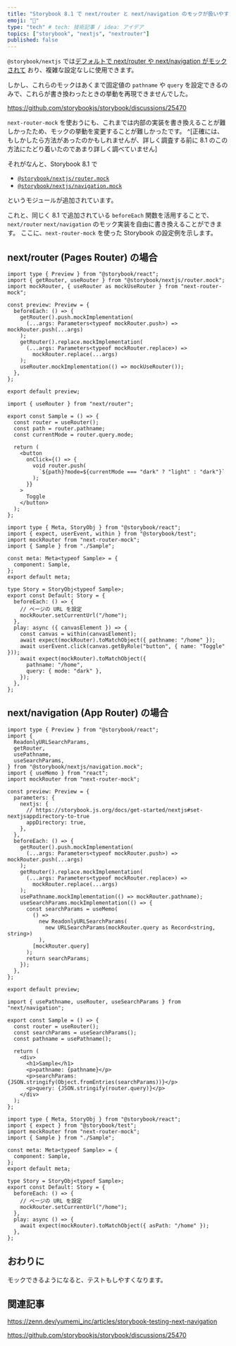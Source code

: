 ```yaml
---
title: "Storybook 8.1 で next/router と next/navigation のモックが扱いやすくなったので next-router-mock を使っちゃおう" #を使ってテストを便利に
emoji: "🙌"
type: "tech" # tech: 技術記事 / idea: アイデア
topics: ["storybook", "nextjs", "nextrouter"]
published: false
---
```


`@storybook/nextjs` では[デフォルトで next/router や next/navigation がモックされて](https://storybook.js.org/blog/integrate-nextjs-and-storybook-automatically/) おり、複雑な設定なしに使用できます。

しかし、これらのモックはあくまで固定値の `pathname` や `query` を設定できるのみで、これらが書き換わったときの挙動を再現できませんでした。

https://github.com/storybookjs/storybook/discussions/25470

`next-router-mock` を使おうにも、これまでは内部の実装を書き換えることが難しかったため、モックの挙動を変更することが難しかったです。
^[正確には、もしかしたら方法があったのかもしれませんが、詳しく調査する前に 8.1 のこの方法にたどり着いたのであまり詳しく調べていません]

それがなんと、Storybook 8.1 で

- [`@storybook/nextjs/router.mock`](https://storybook.js.org/docs/get-started/nextjs#storybooknextjsroutermock)
- [`@storybook/nextjs/navigation.mock`](https://storybook.js.org/docs/get-started/nextjs#storybooknextjsnavigationmock)

というモジュールが追加されています。

これと、同じく 8.1 で追加されている `beforeEach` 関数を活用することで、 `next/router` `next/navigation` のモック実装を自由に書き換えることができます。
ここに、`next-router-mock` を使った Storybook の設定例を示します。

## next/router (Pages Router) の場合

```tsx .storybook/preview.tsx
import type { Preview } from "@storybook/react";
import { getRouter, useRouter } from "@storybook/nextjs/router.mock";
import mockRouter, { useRouter as mockUseRouter } from "next-router-mock";

const preview: Preview = {
  beforeEach: () => {
    getRouter().push.mockImplementation(
      (...args: Parameters<typeof mockRouter.push>) => mockRouter.push(...args)
    );
    getRouter().replace.mockImplementation(
      (...args: Parameters<typeof mockRouter.replace>) =>
        mockRouter.replace(...args)
    );
    useRouter.mockImplementation(() => mockUseRouter());
  },
};

export default preview;
```

```tsx src/Sample.tsx
import { useRouter } from "next/router";

export const Sample = () => {
  const router = useRouter();
  const path = router.pathname;
  const currentMode = router.query.mode;

  return (
    <button
      onClick={() => {
        void router.push(
          `${path}?mode=${currentMode === "dark" ? "light" : "dark"}`
        );
      }}
    >
      Toggle
    </button>
  );
};
```

```tsx src/Sample.stories.tsx
import type { Meta, StoryObj } from "@storybook/react";
import { expect, userEvent, within } from "@storybook/test";
import mockRouter from "next-router-mock";
import { Sample } from "./Sample";

const meta: Meta<typeof Sample> = {
  component: Sample,
};
export default meta;

type Story = StoryObj<typeof Sample>;
export const Default: Story = {
  beforeEach: () => {
    // ページの URL を設定
    mockRouter.setCurrentUrl("/home");
  },
  play: async ({ canvasElement }) => {
    const canvas = within(canvasElement);
    await expect(mockRouter).toMatchObject({ pathname: "/home" });
    await userEvent.click(canvas.getByRole("button", { name: "Toggle" }));
    await expect(mockRouter).toMatchObject({
      pathname: "/home",
      query: { mode: "dark" },
    });
  },
};
```

## next/navigation (App Router) の場合

```tsx .storybook/preview.tsx
import type { Preview } from "@storybook/react";
import {
  ReadonlyURLSearchParams,
  getRouter,
  usePathname,
  useSearchParams,
} from "@storybook/nextjs/navigation.mock";
import { useMemo } from "react";
import mockRouter from "next-router-mock";

const preview: Preview = {
  parameters: {
    nextjs: {
      // https://storybook.js.org/docs/get-started/nextjs#set-nextjsappdirectory-to-true
      appDirectory: true,
    },
  },
  beforeEach: () => {
    getRouter().push.mockImplementation(
      (...args: Parameters<typeof mockRouter.push>) => mockRouter.push(...args)
    );
    getRouter().replace.mockImplementation(
      (...args: Parameters<typeof mockRouter.replace>) =>
        mockRouter.replace(...args)
    );
    usePathname.mockImplementation(() => mockRouter.pathname);
    useSearchParams.mockImplementation(() => {
      const searchParams = useMemo(
        () =>
          new ReadonlyURLSearchParams(
            new URLSearchParams(mockRouter.query as Record<string, string>)
          ),
        [mockRouter.query]
      );
      return searchParams;
    });
  },
};

export default preview;
```

```tsx src/app/Sample.tsx
import { usePathname, useRouter, useSearchParams } from "next/navigation";

export const Sample = () => {
  const router = useRouter();
  const searchParams = useSearchParams();
  const pathname = usePathname();

  return (
    <div>
      <h1>Sample</h1>
      <p>pathname: {pathname}</p>
      <p>searchParams: {JSON.stringify(Object.fromEntries(searchParams))}</p>
      <p>query: {JSON.stringify(router.query)}</p>
    </div>
  );
};
```

```tsx src/app/Sample.stories.tsx
import type { Meta, StoryObj } from "@storybook/react";
import { expect } from "@storybook/test";
import mockRouter from "next-router-mock";
import { Sample } from "./Sample";

const meta: Meta<typeof Sample> = {
  component: Sample,
};
export default meta;

type Story = StoryObj<typeof Sample>;
export const Default: Story = {
  beforeEach: () => {
    // ページの URL を設定
    mockRouter.setCurrentUrl("/home");
  },
  play: async () => {
    await expect(mockRouter).toMatchObject({ asPath: "/home" });
  },
};
```

## おわりに

モックできるようになると、テストもしやすくなります。

## 関連記事

https://zenn.dev/yumemi_inc/articles/storybook-testing-next-navigation

https://github.com/storybookjs/storybook/discussions/25470
